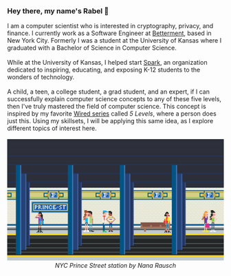 ### Hey there, my name's Rabel 👋

<div>
  I am a computer scientist who is interested in cryptography, privacy, and finance. I currently work as a Software Engineer at <a href="https://www.betterment.com/" target="_blank">Betterment</a>, based in New York City. Formerly I was a student at the University of Kansas where I graduated with a Bachelor of Science in Computer Science.
</div>
<br>

<div>
  While at the University of Kansas, I helped start <a href="https://www.facebook.com/sparkatku/" target='_blank'>Spark</a>, an organization dedicated to inspiring, educating, and exposing K-12 students to the wonders of technology.
</div>
<br>

<div>
  A child, a teen, a college student, a grad student, and an expert, if I can successfully explain computer science concepts to any of these five levels, then I've truly mastered the field of computer science. This concept is inspired by my favorite <a href="https://www.wired.com/video/watch/5-levels-hacker-explains-one-concept-in-5-levels-of-difficulty?c=series" target='_blank'>Wired series</a> called <i>5 Levels</i>, where a person does just this. Using my skillsets, I will be applying this same idea, as I explore different topics of interest here.
</div>
<br>

<div>
  <img src="https://raw.githubusercontent.com/rabelmarte/rabelmarte/master/nyc-1.gif">
  <center><i>NYC Prince Street station by Nana Rausch</i></center>
</div>
